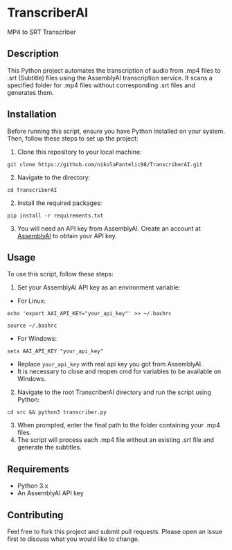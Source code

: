 # TranscriberAI

MP4 to SRT Transcriber

## Description

This Python project automates the transcription of audio from .mp4 files to .srt (Subtitle) files using the AssemblyAI transcription service. It scans a specified folder for .mp4 files without corresponding .srt files and generates them.

## Installation

Before running this script, ensure you have Python installed on your system. Then, follow these steps to set up the project:

1. Clone this repository to your local machine:

```
git clone https://github.com/nikolaPantelic98/TranscriberAI.git
```

2. Navigate to the directory:

```
cd TranscriberAI
```

2. Install the required packages:

```
pip install -r requirements.txt
```

3. You will need an API key from AssemblyAI. Create an account at [AssemblyAI](https://www.assemblyai.com/) to obtain your API key.

## Usage

To use this script, follow these steps:

1. Set your AssemblyAI API key as an environment variable:

- For Linux:

```
echo 'export AAI_API_KEY="your_api_key"' >> ~/.bashrc
```
```
source ~/.bashrc
```

- For Windows:

```
setx AAI_API_KEY "your_api_key"
```

- Replace `your_api_key` with real api key you got from AssemblyAI.
- It is necessary to close and reopen cmd for variables to be available on Windows.

2. Navigate to the root TranscriberAI directory and run the script using Python:

```
cd src && python3 transcriber.py
```

3. When prompted, enter the final path to the folder containing your .mp4 files.
4. The script will process each .mp4 file without an existing .srt file and generate the subtitles.

## Requirements

- Python 3.x
- An AssemblyAI API key

## Contributing

Feel free to fork this project and submit pull requests. Please open an issue first to discuss what you would like to change.
